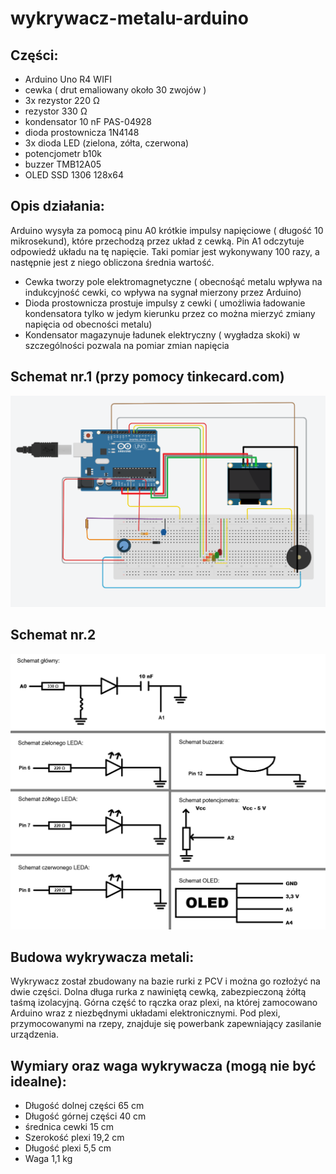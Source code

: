 # wykrywacz-metalu-arduino
## Części:
- Arduino Uno R4 WIFI
- cewka ( drut emaliowany około 30 zwojów )
- 3x rezystor 220 Ω
- rezystor 330 Ω
- kondensator 10 nF PAS-04928
- dioda prostownicza 1N4148
- 3x dioda LED (zielona, zółta, czerwona)
- potencjometr b10k
- buzzer TMB12A05
- OLED SSD 1306 128x64

## Opis działania:
Arduino wysyła za pomocą pinu A0 krótkie impulsy napięciowe ( długość 10 mikrosekund), które przechodzą przez układ z cewką.
Pin A1 odczytuje odpowiedź układu na tę napięcie. 
Taki pomiar jest wykonywany 100 razy, a następnie jest z niego obliczona średnia wartość.

- Cewka tworzy pole elektromagnetyczne ( obecnośąć metalu wpływa na indukcyjność cewki, co wpływa na sygnał mierzony przez Arduino)
- Dioda prostownicza prostuje impulsy z cewki ( umożliwia ładowanie kondensatora tylko w jedym kierunku przez co można mierzyć zmiany napięcia od obecności metalu)
- Kondensator magazynuje ładunek elektryczny ( wygładza skoki) w szczególności pozwala na pomiar zmian napięcia

## Schemat nr.1 (przy pomocy tinkecard.com)
![Schemat](ARDUINO_SZKIC.png)

## Schemat nr.2
![Schemat](schemat.png)

## Budowa wykrywacza metali:
Wykrywacz został zbudowany na bazie rurki z PCV i można go rozłożyć na dwie części. Dolna długa rurka z nawiniętą cewką, zabezpieczoną żółtą taśmą izolacyjną. Górna część to rączka oraz plexi, na której zamocowano Arduino wraz z niezbędnymi układami elektronicznymi. Pod plexi, przymocowanymi na rzepy, znajduje się powerbank zapewniający zasilanie urządzenia.

## Wymiary oraz waga wykrywacza (mogą nie być idealne):
- Długość dolnej części 65 cm
- Długość górnej części 40 cm
- średnica cewki 15 cm
- Szerokość plexi 19,2 cm
- Długość plexi 5,5 cm
- Waga 1,1 kg
